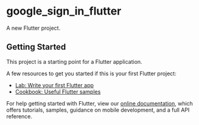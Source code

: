 # google_sign_in_flutter

A new Flutter project.

## Getting Started

This project is a starting point for a Flutter application.

A few resources to get you started if this is your first Flutter project:

- [Lab: Write your first Flutter app](https://flutter.dev/docs/get-started/codelab)
- [Cookbook: Useful Flutter samples](https://flutter.dev/docs/cookbook)

For help getting started with Flutter, view our
[online documentation](https://flutter.dev/docs), which offers tutorials,
samples, guidance on mobile development, and a full API reference.

<!-- 
 SHA1: 00:E8:ED:51:5F:9F:E4:32:8D:21:D7:C8:59:7E:67:D6:5E:64:02:4B
         SHA256: E8:FC:2D:7B:6D:AE:4F:D1:F9:F5:A3:25:DF:20:E0:29:2B:A6:0F:5E:81:C1:78:02:30:73:B4:2F:9D:DF:28:EF -->